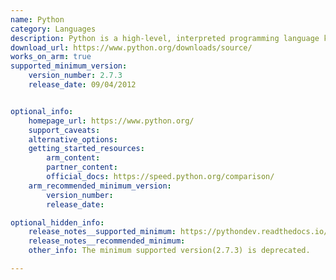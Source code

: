 ```yaml
---
name: Python
category: Languages
description: Python is a high-level, interpreted programming language known for its simplicity and readability, widely used in web development, data analysis, artificial intelligence, and scientific computing, with a large standard library and active community support.
download_url: https://www.python.org/downloads/source/
works_on_arm: true
supported_minimum_version:
    version_number: 2.7.3
    release_date: 09/04/2012


optional_info:
    homepage_url: https://www.python.org/
    support_caveats: 
    alternative_options: 
    getting_started_resources:
        arm_content:
        partner_content:
        official_docs: https://speed.python.org/comparison/
    arm_recommended_minimum_version:
        version_number: 
        release_date:

optional_hidden_info:
    release_notes__supported_minimum: https://pythondev.readthedocs.io/platforms.html
    release_notes__recommended_minimum: 
    other_info: The minimum supported version(2.7.3) is deprecated.

---
```

